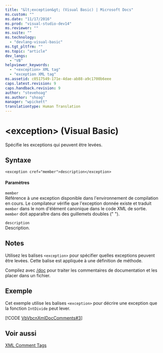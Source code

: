 ```yaml
---
title: "&lt;exception&gt; (Visual Basic) | Microsoft Docs"
ms.custom: ""
ms.date: "11/17/2016"
ms.prod: "visual-studio-dev14"
ms.reviewer: ""
ms.suite: ""
ms.technology: 
  - "devlang-visual-basic"
ms.tgt_pltfrm: ""
ms.topic: "article"
dev_langs: 
  - "VB"
helpviewer_keywords: 
  - "<exception> XML tag"
  - "exception XML tag"
ms.assetid: c0517549-171e-4dae-ab88-a9c1700b6eee
caps.latest.revision: 9
caps.handback.revision: 9
author: "stevehoag"
ms.author: "shoag"
manager: "wpickett"
translationtype: Human Translation
---
```

# &lt;exception&gt; (Visual Basic)
Spécifie les exceptions qui peuvent être levées.  
  
## Syntaxe  
  
```  
<exception cref="member">description</exception>  
```  
  
#### Paramètres  
 `member`  
 Référence à une exception disponible dans l'environnement de compilation en cours.  Le compilateur vérifie que l'exception donnée existe et traduit `member` dans le nom d'élément canonique dans le code XML de sortie.  `member` doit apparaître dans des guillemets doubles \(" "\).  
  
 `description`  
 Description.  
  
## Notes  
 Utilisez les balises `<exception>` pour spécifier quelles exceptions peuvent être levées.  Cette balise est appliquée à une définition de méthode.  
  
 Compilez avec [\/doc](../../../visual-basic/reference/command-line-compiler/doc.md) pour traiter les commentaires de documentation et les placer dans un fichier.  
  
## Exemple  
 Cet exemple utilise les balises `<exception>` pour décrire une exception que la fonction `IntDivide` peut lever.  
  
 [!CODE [VbVbcnXmlDocComments#3](../CodeSnippet/VS_Snippets_VBCSharp/VbVbcnXmlDocComments#3)]  
  
## Voir aussi  
 [XML Comment Tags](../../../visual-basic/language-reference/xmldoc/recommended-xml-tags-for-documentation-comments.md)